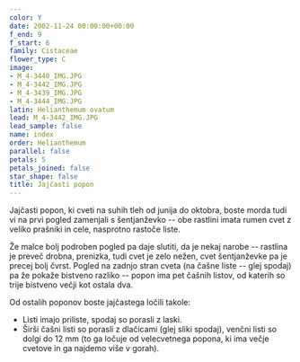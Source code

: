 ```yaml
---
color: Y
date: 2002-11-24 00:00:00+00:00
f_end: 9
f_start: 6
family: Cistaceae
flower_type: C
image:
- M_4-3440_IMG.JPG
- M_4-3442_IMG.JPG
- M_4-3439_IMG.JPG
- M_4-3444_IMG.JPG
latin: Helianthemum ovatum
lead: M_4-3442_IMG.JPG
lead_sample: false
name: index
order: Helianthemum
parallel: false
petals: 5
petals_joined: false
star_shape: false
title: Jajčasti popon
---
```

Jajčasti popon, ki cveti na suhih tleh od junija do oktobra, boste morda tudi vi na prvi pogled zamenjali s šentjanževko -- obe rastlini imata rumen cvet z veliko prašniki in cele, nasprotno rastoče liste.

Že malce bolj podroben pogled pa daje slutiti, da je nekaj narobe -- rastlina je preveč drobna, prenizka, tudi cvet je zelo nežen, cvet šentjanževke pa je precej bolj čvrst. Pogled na zadnjo stran cveta (na čašne liste -- glej spodaj) pa že pokaže bistveno razliko -- popon ima pet čašnih listov, od katerih so trije bistveno večji kot ostala dva.

Od ostalih poponov boste jajčastega ločili takole:

-   Listi imajo priliste, spodaj so porasli z laski.
-   Širši čašni listi so porasli z dlačicami (glej sliki spodaj), venčni listi so dolgi do 12 mm (to ga ločuje od velecvetnega popona, ki ima večje cvetove in ga najdemo više v gorah).
